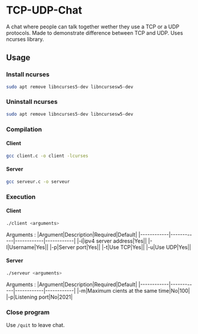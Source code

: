 # TCP-UDP-Chat
A chat where people can talk together wether they use a TCP or a UDP protocols. Made to demonstrate difference between TCP and UDP.
Uses ncurses library.

## Usage

### Install ncurses

```bash
sudo apt remove libncurses5-dev libncursesw5-dev
```

### Uninstall ncurses

```bash
sudo apt remove libncurses5-dev libncursesw5-dev
```

### Compilation

#### Client

```bash
gcc client.c -o client -lcurses
```

#### Server

```bash
gcc serveur.c -o serveur
```

### Execution

#### Client

```bash
./client <arguments>
``` 

Arguments :
|Argument|Description|Required|Default|
|------------|------------|------------|------------|
|-i|ipv4 server address|Yes||
|-l|Username|Yes||
|-p|Server port|Yes||
|-t|Use TCP|Yes||
|-u|Use UDP|Yes||

#### Server

```bash
./serveur <arguments>
``` 

Arguments :
|Argument|Description|Required|Default|
|------------|------------|------------|------------|
|-m|Maximum cients at the same time|No|100|
|-p|Listening port|No|2021|

### Close program

Use `/quit` to leave chat.
